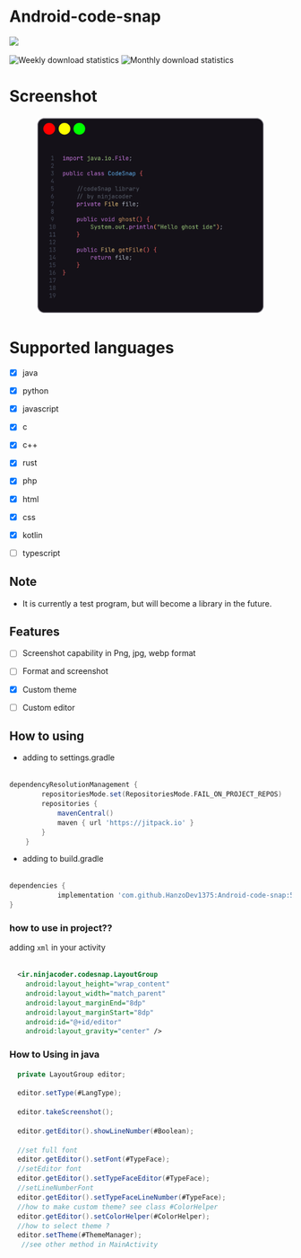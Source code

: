 # Android-code-snap

[![](https://jitpack.io/v/HanzoDev1375/Android-code-snap.svg)](https://jitpack.io/#HanzoDev1375/Android-code-snap)

![Weekly download statistics](https://jitpack.io/v/HanzoDev1375/Android-code-snap/week.svg)
![Monthly download statistics](https://jitpack.io/v/HanzoDev1375/Android-code-snap/month.svg)

# Screenshot


<div align="center">
  <img src="https://raw.githubusercontent.com/HanzoDev1375/Android-code-snap/main/img/java.png" alt="Screenshot 1" style="width:80%; height: 50%; margin: 3px;">
 
</div>

# Supported languages

- [x] java
- [x] python
- [x] javascript
- [x] c
- [x] c++
- [x] rust
- [x] php
- [x] html
- [x] css
- [x] kotlin
- [ ] typescript


## Note

- It is currently a test program, but will become a library in the future.

## Features
- [ ] Screenshot capability in Png, jpg, webp format
- [ ] Format and screenshot
- [x] Custom theme
- [ ] Custom editor


## How to using
- adding to settings.gradle

```groovy

dependencyResolutionManagement {
		repositoriesMode.set(RepositoriesMode.FAIL_ON_PROJECT_REPOS)
		repositories {
			mavenCentral()
			maven { url 'https://jitpack.io' }
		}
	}


```

- adding to build.gradle

```groovy

dependencies {
	        implementation 'com.github.HanzoDev1375:Android-code-snap:586598c41c'
}


```

### how to use in project??
adding `xml` in your activity

```xml 

  <ir.ninjacoder.codesnap.LayoutGroup
    android:layout_height="wrap_content"
    android:layout_width="match_parent"
    android:layout_marginEnd="8dp"
    android:layout_marginStart="8dp"
    android:id="@+id/editor"
    android:layout_gravity="center" />
```

### How to Using in java

```java
  private LayoutGroup editor;
  
  editor.setType(#LangType);
  
  editor.takeScreenshot();
  
  editor.getEditor().showLineNumber(#Boolean);
  
  //set full font
  editor.getEditor().setFont(#TypeFace);
  //setEditor font 
  editor.getEditor().setTypeFaceEditor(#TypeFace);
  //setLineNumberFont
  editor.getEditor().setTypeFaceLineNumber(#TypeFace);
  //how to make custom theme? see class #ColorHelper
  editor.getEditor().setColorHelper(#ColorHelper);
  //how to select theme ?
  editor.setTheme(#ThemeManager);
   //see other method in MainActivity
  
```